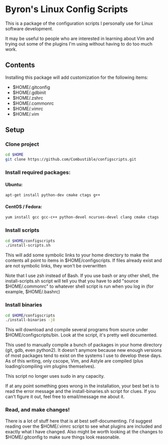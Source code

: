 # Byron's Linux Config Scripts

This is a package of the configuration scripts I personally use for Linux software development.

It may be useful to people who are interested in learning about Vim and trying out some of the plugins I'm using without having to do too much work.

## Contents

Installing this package will add customization for the following items:

* $HOME/.gitconfig
* $HOME/.gdbinit
* $HOME/.zshrc
* $HOME/.commonrc
* $HOME/.vimrc
* $HOME/.vim

## Setup
### Clone project
```sh
cd $HOME
git clone https://github.com/Combustible/configscripts.git
```

### Install required packages:
#### Ubuntu:
```sh
apt-get install python-dev cmake ctags g++
```

#### CentOS / Fedora:
```sh
yum install gcc gcc-c++ python-devel ncurses-devel clang cmake ctags
```

### Install scripts
```sh
cd $HOME/configscripts
./install-scripts.sh
```

This will add some symbolic links to your home directory to make the contents all point to items in $HOME/configscripts.
If files already exist and are not symbolic links, they won't be overwritten

Note that I use zsh instead of Bash. If you use bash or any other shell, the install-scripts.sh script will tell you that you have to add "source $HOME/.commonrc" to whatever shell script is run when you log in (for example, $HOME/.bashrc)

### Install binaries
```sh
cd $HOME/configscripts
./install-binaries -j8
```

This will download and compile several programs from source under $HOME/configscripts/bin. Look at the script, it's pretty well documented.

This used to manually compile a bunch of packages in your home directory (git, gdb, even python2). It doesn't anymore because new enough versions of most packages tend to exist on the systems I use to develop these days. As of this writing, only cscope, Vim, and Astyle are compiled (plus loading/compiling vim plugins themselves).

This script no longer uses sudo in any capacity.

If at any point something goes wrong in the installation, your best bet is to read the error message and the install-binaries.sh script for clues. If you can't figure it out, feel free to email/message me about it.

### Read, and make changes!

There is a lot of stuff here that is at best self-documenting. I'd suggest reading over the $HOME/.vimrc script to see what plugins are included and exactly what I have changed. Also might be worth looking at the changes to $HOME/.gitconfig to make sure things look reasonable.
